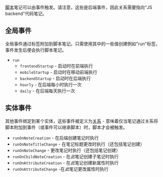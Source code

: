 [脚本](./脚本.md)笔记可以由事件触发。请注意，这些是后端事件，因此关系需要指向"JS backend"代码笔记。

## 全局事件

全局事件通过标签附加到脚本笔记。只需使用其中的一些值创建例如"run"标签，事件发生后便会执行脚本笔记。

* `run`
    * `frontendStartup` - 启动时在前端执行
    * `mobileStartup` - 启动时在移动前端执行
    * `backendStartup` - 启动时在后端执行
    * `hourly` - 在后端每小时执行一次
    * `daily` - 在后端每天执行一次

## 实体事件

其他事件绑定到某个实体，这些事件被定义为[关系](./属性.md) - 意味着仅当笔记通过关系将脚本附加到事件（或事件可以继承脚本）时，脚本才会被触发。

* `runOnNoteCreation` - 在后端创建笔记时执行
* `runOnNoteTitleChange` - 在笔记标题更改时执行（还包括笔记创建）
* `runOnNoteChange` - 更改笔记时执行（还包括笔记创建）
* `runOnChildNoteCreation` - 在*此*笔记创建子笔记时执行
* `runOnAttributeCreation` - 在*此*笔记创建新属性时执行
* `runOnAttributeChange` -在*此*笔记更改属性时执行